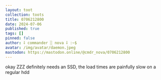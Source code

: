 ```yaml
---
layout: toot
collection: toots
title: 0706212800
date: 2024-07-06
published: true
tags: []
pinned: false
author: ⸸ commander ░ nova ⸸ :~$
avatar: /img/avatar/daemon.jpeg
mastodon: https://mastodon.online/@cmdr_nova/0706212800
---
```


okay ZZZ definitely needs an SSD, the load times are painfully slow on a regular hdd
